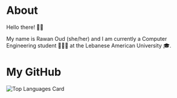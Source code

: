 # About
Hello there! 👋🏼
<!--
**rawan4oud/rawan4oud** is a ✨ _special_ ✨ repository because its `README.md` (this file) appears on your GitHub profile.

Here are some ideas to get you started:

- 🔭 I’m currently working on ...
- 🌱 I’m currently learning ...
- 👯 I’m looking to collaborate on ...
- 🤔 I’m looking for help with ...
- 💬 Ask me about ...
- 📫 How to reach me: ...
- 😄 Pronouns: ...
- ⚡ Fun fact: ...
-->
My name is Rawan Oud (she/her) and I am currently a Computer Engineering student 👩🏻‍💻 at the Lebanese American University 🎓. 

# My GitHub
![Top Languages Card](https://github-readme-stats.vercel.app/api/top-langs/?username=rawan4oud)

